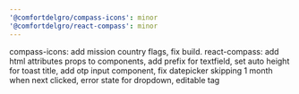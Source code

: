 ```yaml
---
'@comfortdelgro/compass-icons': minor
'@comfortdelgro/react-compass': minor
---
```


compass-icons: add mission country flags, fix build.
react-compass: add html attributes props to components, add prefix for textfield, set auto height for toast title, add otp input component, fix datepicker skipping 1 month when next clicked, error state for dropdown, editable tag
